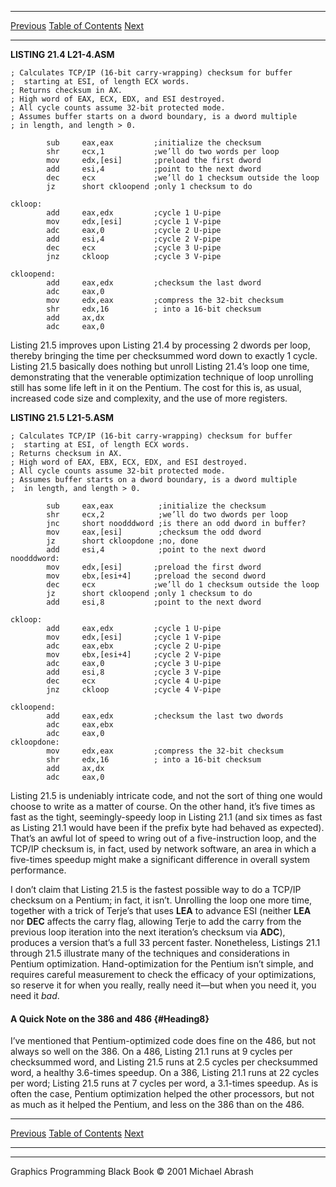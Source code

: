   ------------------------ --------------------------------- --------------------
  [Previous](21-04.html)   [Table of Contents](index.html)   [Next](22-01.html)
  ------------------------ --------------------------------- --------------------

**LISTING 21.4 L21-4.ASM**

    ; Calculates TCP/IP (16-bit carry-wrapping) checksum for buffer
    ;  starting at ESI, of length ECX words.
    ; Returns checksum in AX.
    ; High word of EAX, ECX, EDX, and ESI destroyed.
    ; All cycle counts assume 32-bit protected mode.
    ; Assumes buffer starts on a dword boundary, is a dword multiple
    ; in length, and length > 0.

            sub     eax,eax         ;initialize the checksum
            shr     ecx,1           ;we’ll do two words per loop
            mov     edx,[esi]       ;preload the first dword
            add     esi,4           ;point to the next dword
            dec     ecx             ;we’ll do 1 checksum outside the loop
            jz      short ckloopend ;only 1 checksum to do

    ckloop:
            add     eax,edx         ;cycle 1 U-pipe
            mov     edx,[esi]       ;cycle 1 V-pipe
            adc     eax,0           ;cycle 2 U-pipe
            add     esi,4           ;cycle 2 V-pipe
            dec     ecx             ;cycle 3 U-pipe
            jnz     ckloop          ;cycle 3 V-pipe

    ckloopend:
            add     eax,edx         ;checksum the last dword
            adc     eax,0
            mov     edx,eax         ;compress the 32-bit checksum
            shr     edx,16          ; into a 16-bit checksum
            add     ax,dx
            adc     eax,0

Listing 21.5 improves upon Listing 21.4 by processing 2 dwords per loop,
thereby bringing the time per checksummed word down to exactly 1 cycle.
Listing 21.5 basically does nothing but unroll Listing 21.4’s loop one
time, demonstrating that the venerable optimization technique of loop
unrolling still has some life left in it on the Pentium. The cost for
this is, as usual, increased code size and complexity, and the use of
more registers.

**LISTING 21.5 L21-5.ASM**

    ; Calculates TCP/IP (16-bit carry-wrapping) checksum for buffer
    ;  starting at ESI, of length ECX words.
    ; Returns checksum in AX.
    ; High word of EAX, EBX, ECX, EDX, and ESI destroyed.
    ; All cycle counts assume 32-bit protected mode.
    ; Assumes buffer starts on a dword boundary, is a dword multiple
    ;  in length, and length > 0.

            sub     eax,eax          ;initialize the checksum
            shr     ecx,2            ;we’ll do two dwords per loop
            jnc     short noodddword ;is there an odd dword in buffer?
            mov     eax,[esi]        ;checksum the odd dword
            jz      short ckloopdone ;no, done
            add     esi,4            ;point to the next dword
    noodddword:
            mov     edx,[esi]       ;preload the first dword
            mov     ebx,[esi+4]     ;preload the second dword
            dec     ecx             ;we’ll do 1 checksum outside the loop
            jz      short ckloopend ;only 1 checksum to do
            add     esi,8           ;point to the next dword

    ckloop:
            add     eax,edx         ;cycle 1 U-pipe
            mov     edx,[esi]       ;cycle 1 V-pipe
            adc     eax,ebx         ;cycle 2 U-pipe
            mov     ebx,[esi+4]     ;cycle 2 V-pipe
            adc     eax,0           ;cycle 3 U-pipe
            add     esi,8           ;cycle 3 V-pipe
            dec     ecx             ;cycle 4 U-pipe
            jnz     ckloop          ;cycle 4 V-pipe

    ckloopend:
            add     eax,edx         ;checksum the last two dwords
            adc     eax,ebx
            adc     eax,0
    ckloopdone:
            mov     edx,eax         ;compress the 32-bit checksum
            shr     edx,16          ; into a 16-bit checksum
            add     ax,dx
            adc     eax,0

Listing 21.5 is undeniably intricate code, and not the sort of thing one
would choose to write as a matter of course. On the other hand, it’s
five times as fast as the tight, seemingly-speedy loop in Listing 21.1
(and six times as fast as Listing 21.1 would have been if the prefix
byte had behaved as expected). That’s an awful lot of speed to wring out
of a five-instruction loop, and the TCP/IP checksum is, in fact, used by
network software, an area in which a five-times speedup might make a
significant difference in overall system performance.

I don’t claim that Listing 21.5 is the fastest possible way to do a
TCP/IP checksum on a Pentium; in fact, it isn’t. Unrolling the loop one
more time, together with a trick of Terje’s that uses **LEA** to advance
ESI (neither **LEA** nor **DEC** affects the carry flag, allowing Terje
to add the carry from the previous loop iteration into the next
iteration’s checksum via **ADC**), produces a version that’s a full 33
percent faster. Nonetheless, Listings 21.1 through 21.5 illustrate many
of the techniques and considerations in Pentium optimization.
Hand-optimization for the Pentium isn’t simple, and requires careful
measurement to check the efficacy of your optimizations, so reserve it
for when you really, really need it—but when you need it, you need it
*bad*.

#### A Quick Note on the 386 and 486 {#Heading8}

I’ve mentioned that Pentium-optimized code does fine on the 486, but not
always so well on the 386. On a 486, Listing 21.1 runs at 9 cycles per
checksummed word, and Listing 21.5 runs at 2.5 cycles per checksummed
word, a healthy 3.6-times speedup. On a 386, Listing 21.1 runs at 22
cycles per word; Listing 21.5 runs at 7 cycles per word, a 3.1-times
speedup. As is often the case, Pentium optimization helped the other
processors, but not as much as it helped the Pentium, and less on the
386 than on the 486.

  ------------------------ --------------------------------- --------------------
  [Previous](21-04.html)   [Table of Contents](index.html)   [Next](22-01.html)
  ------------------------ --------------------------------- --------------------

* * * * *

Graphics Programming Black Book © 2001 Michael Abrash
